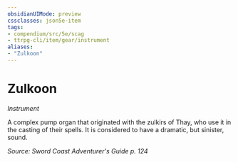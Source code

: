 ```yaml
---
obsidianUIMode: preview
cssclasses: json5e-item
tags:
- compendium/src/5e/scag
- ttrpg-cli/item/gear/instrument
aliases: 
- "Zulkoon"
---
```

# Zulkoon
*Instrument*  


A complex pump organ that originated with the zulkirs of Thay, who use it in the casting of their spells. It is considered to have a dramatic, but sinister, sound.

*Source: Sword Coast Adventurer's Guide p. 124*